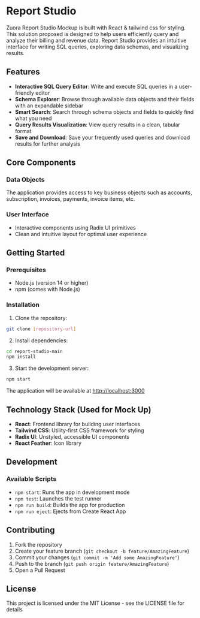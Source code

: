 # Report Studio

Zuora Report Studio Mockup is built with React & tailwind css for styling. This solution proposed is designed to help users efficiently query and analyze their billing and revenue data. Report Studio provides an intuitive interface for writing SQL queries, exploring data schemas, and visualizing results.

## Features

- **Interactive SQL Query Editor**: Write and execute SQL queries in a user-friendly editor
- **Schema Explorer**: Browse through available data objects and their fields with an expandable sidebar
- **Smart Search**: Search through schema objects and fields to quickly find what you need
- **Query Results Visualization**: View query results in a clean, tabular format
- **Save and Download**: Save your frequently used queries and download results for further analysis

## Core Components

### Data Objects
The application provides access to key business objects such as accounts, subscription, invoices, payments, invoice items, etc. 

### User Interface
- Interactive components using Radix UI primitives
- Clean and intuitive layout for optimal user experience

## Getting Started

### Prerequisites
- Node.js (version 14 or higher)
- npm (comes with Node.js)

### Installation

1. Clone the repository:
```bash
git clone [repository-url]
```

2. Install dependencies:
```bash
cd report-studio-main
npm install
```

3. Start the development server:
```bash
npm start
```

The application will be available at [http://localhost:3000](http://localhost:3000)

## Technology Stack (Used for Mock Up)

- **React**: Frontend library for building user interfaces
- **Tailwind CSS**: Utility-first CSS framework for styling
- **Radix UI**: Unstyled, accessible UI components
- **React Feather**: Icon library

## Development

### Available Scripts

- `npm start`: Runs the app in development mode
- `npm test`: Launches the test runner
- `npm run build`: Builds the app for production
- `npm run eject`: Ejects from Create React App

## Contributing

1. Fork the repository
2. Create your feature branch (`git checkout -b feature/AmazingFeature`)
3. Commit your changes (`git commit -m 'Add some AmazingFeature'`)
4. Push to the branch (`git push origin feature/AmazingFeature`)
5. Open a Pull Request

## License

This project is licensed under the MIT License - see the LICENSE file for details
